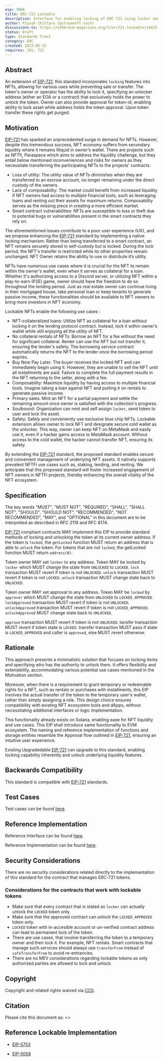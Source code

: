 ```yaml
---
eip: 7066
title: ERC-721 Lockable
description: Interface for enabling locking of ERC-721 using locker and approver
author: Piyush Chittara (@streamnft-tech)
discussions-to: https://ethereum-magicians.org/t/erc721-lockable/14425
status: Draft
type: Standards Track
category: ERC
created: 2023-05-25
requires: 165, 721
---
```


## Abstract
An extension of [EIP-721](./eip-721.md), this standard incorporates `locking` features into NFTs, allowing for various uses while preventing sale or transfer. The token's owner or operator has the ability to lock it, specifying an unlocker address (either an EOA or a contract) that exclusively holds the power to unlock the token. Owner can also provide approval for token-id, enabling ability to lock asset while address holds the token approval. Upon token transfer these rights get purged.


## Motivation
[EIP-721](./eip-721.md) has sparked an unprecedented surge in demand for NFTs. However, despite this tremendous success, NFT economy suffers from secondary liquidity where it remains Illiquid in owner’s wallet. There are projects such as NFTfi, Paraspace which aims to address the liquidity challenge, but they entail below mentioned inconveniences and risks for owners as they necessitate transferring the participating NFTs to the projects' contracts. 


* Loss of utility: The utility value of NFTs diminishes when they are transferred to an escrow account, no longer remaining under the direct custody of the owners.
* Lack of composability: The market could benefit from increased liquidity if NFT owners had access to multiple financial tools, such as leveraging loans and renting out their assets for maximum returns. Composability serves as the missing piece in creating a more efficient market.
* Smart contract vulnerabilities: NFTs are susceptible to loss or theft due to potential bugs or vulnerabilities present in the smart contracts they rely on.


The aforementioned issues contribute to a poor user experience (UX), and we propose enhancing the [EIP-721](./eip-721.md) standard by implementing a native locking mechanism: 
Rather than being transferred to a smart contract, an NFT remains securely stored in self-custody but is locked. 
During the lock period, the NFT's transfer is restricted while its other properties remain unchanged. 
NFT Owner retains the ability to use or distribute it’s utility


NFTs have numerous use cases where it is crucial for the NFT to remain within the owner's wallet, even when it serves as collateral for a loan. Whether it's authorizing access to a Discord server, or utilizing NFT within a play-to-earn (P2E) game, owner should have the freedom to do so throughout the lending period. Just as real estate owner can continue living in their mortgaged house, take personal loan or keep tenants to generate passive income, these functionalities should be available to NFT owners to bring more investors in NFT economy.


Lockable NFTs enable the following use cases :
* NFT-collateralized loans: Utilize NFT as collateral for a loan without locking it on the lending protocol contract. Instead, lock it within owner’s wallet while still enjoying all the utility of NFT.
* No collateral rentals of NFTs: Borrow an NFT for a fee without the need for significant collateral. Renter can use the NFT but not transfer it, ensuring the lender's safety. The borrowing service contract automatically returns the NFT to the lender once the borrowing period expires.
* Buy Now Pay Later: The buyer receives the locked NFT and can immediately begin using it. However, they are unable to sell the NFT until all installments are paid. Failure to complete the full payment results in the NFT returning to the seller, along with a fee.
* Composability: Maximize liquidity by having access to multiple financial tools. Imagine taking a loan against NFT and putting it on rentals to generate passive income.
* Primary sales: Mint an NFT for a partial payment and settle the remaining amount once owner is satisfied with the collection's progress.
* Soulbound: Organization can mint and self assign `locker`, send token to user and lock the asset.
* Safety: Safely and conveniently use exclusive blue chip NFTs. Lockable extension allows owner to lock NFT and designate secure cold wallet as the unlocker. This way, owner can keep NFT on MetaMask and easily use it, even if a hacker gains access to MetaMask account. Without access to the cold wallet, the hacker cannot transfer NFT, ensuring its safety.

By extending the [EIP-721](./eip-721.md) standard, the proposed standard enables secure and convenient management of underlying NFT assets. It natively supports prevalent NFTFi use cases such as, staking, lending, and renting. We anticipate that this proposed standard will foster increased engagement of NFT owners in NFTFi projects, thereby enhancing the overall vitality of the NFT ecosystem.


## Specification

The key words "MUST", "MUST NOT", "REQUIRED", "SHALL", "SHALL NOT", "SHOULD", "SHOULD NOT", "RECOMMENDED", "NOT RECOMMENDED", "MAY", and "OPTIONAL" in this document are to be interpreted as described in RFC 2119 and RFC 8174.

[EIP-721](./eip-721.md) compliant contracts MAY implement this EIP to provide standard methods of locking and unlocking the token at its current owner address. If the token is `locked`, the `getLocked` function MUST return an address that is able to `unlock` the token. For tokens that are not `locked`, the getLocked function MUST return `address(0)`.

Token owner MAY set `locker` to any address. Token MAY be locked by `locker` which MUST change the state from `UNLOCKED` to `LOCKED`. `lock` transaction MUST revert if token is not `UNLOCKED`. `unlock` transaction MUST revert if token is not `LOCKED`. `unlock` transaction MUST change state back to `UNLOCKED`.

Token owner MAY set approval to any address. Token MAY be `locked` by `approver` which MUST change the state from `UNLOCKED` to `LOCKED_APPROVED`. `lockApproved` transaction MUST revert if token is not `UNLOCKED`. `unlockApproved` transaction MUST revert if token is not `LOCKED_APPROVED`. `unlockApproved` MUST change state back to `UNLOCKED`. 

`approve` transaction MUST revert if token is not `UNLOCKED`. tansfer transaction MUST revert if token state is `LOCKED`. transfer transaction MUST pass if state is `LOCKED_APPROVED` and caller is `approved`, else MUST revert otherwise.

## Rationale

This approach presents a minimalistic solution that focuses on locking items and specifying who has the authority to unlock them. It offers flexibility and extensibility, accommodating various potential use cases mentioned in the Motivation section.

Moreover, when there is a requirement to grant temporary or redeemable rights for a NFT, such as rentals or purchases with installments, this EIP involves the actual transfer of the token to the temporary user's wallet, rather than simply assigning a role. This design choice ensures compatibility with existing NFT ecosystem tools and dApps,  without necessitating additional interfaces or logic implementation.

This functionality already exists on Solana, enabling ease for NFT liquidity and use cases. This EIP shall introduce same functionality to EVM ecosystem. The naming and reference implementation of functions and storage entities resemble the Approval flow outlined in [EIP-721](./eip-721.md), ensuring an intuitive user experience. 

Existing Upgradedable [EIP-721](./eip-721.md) can upgrade to this standard, enabling locking capability inherently and unlock underlying liquidity features.


## Backwards Compatibility

This standard is compatible with [EIP-721](./eip-721.md) standards.

## Test Cases

Test cases can be found [here](../assets/eip-ERC721Lockable/test/test.js).

## Reference Implementation

Reference Interface can be found [here](../assets/eip-ERC721Lockable/IERC721Lockable.sol).

Reference Implementation can be found [here](../assets/eip-ERC721Lockable/ERC721Lockable.sol).

## Security Considerations

There are no security considerations related directly to the implementation of this standard for the contract that manages ERC-721 tokens.

### Considerations for the contracts that work with lockable tokens
* Make sure that every contract that is stated as `locker` can actually unlock the `LOCKED` token only.
* Make sure that the approved contract can unlock the `LOCKED_APPROVED` token only.
* `LOCKED` token with in-accesible account or un-verified contract address can lead to permanent lock of the token.
* There are use cases, that involve transferring the token to a temporary owner and then lock it. For example, NFT rentals. Smart contracts that manage such services should always use `transferFrom` instead of `safeTransferFrom` to avoid re-entrancies.
* There are no MEV considerations regarding lockable tokens as only authorized parties are allowed to lock and unlock.

## Copyright

Copyright and related rights waived via [CC0](../LICENSE.md).

## Citation
Please cite this document as: <>


## Reference Lockable Implementation
* [EIP-5753](./eip-5753.md)

* [EIP-5058](./eip-5058.md)